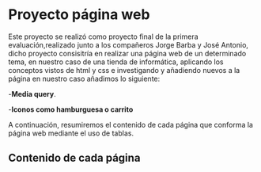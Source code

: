 # Proyecto página web
Este proyecto se realizó como proyecto final de la primera evaluación,realizado junto a los compañeros Jorge Barba y José Antonio, dicho proyecto consisitría en realizar una página web de un determinado tema, en nuestro caso de una tienda de informática, aplicando los conceptos vistos de html y css e investigando y añadiendo nuevos a la página en nuestro caso añadimos lo siguiente:

 -**Media query**.
 
 -**Iconos como hamburguesa o carrito**

 A continuación, resumiremos el contenido de cada página que conforma la página web mediante el uso de tablas.

 ## Contenido de cada página

 
